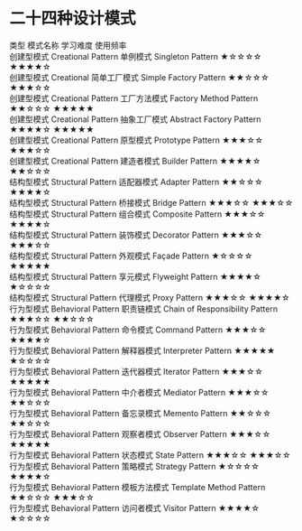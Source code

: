 # 二十四种设计模式
类型         模式名称           学习难度      使用频率   
创建型模式 Creational Pattern 单例模式   Singleton Pattern ★☆☆☆☆ ★★★★☆    
创建型模式 Creational 简单工厂模式 Simple Factory Pattern ★★☆☆☆ ★★★☆☆     
创建型模式 Creational Pattern 工厂方法模式 Factory Method Pattern ★★☆☆☆ ★★★★★     
创建型模式 Creational Pattern 抽象工厂模式 Abstract Factory Pattern ★★★★☆ ★★★★★     
创建型模式 Creational Pattern 原型模式 Prototype Pattern ★★★☆☆ ★★★☆☆       
创建型模式 Creational Pattern 建造者模式 Builder Pattern ★★★★☆ ★★☆☆☆     
结构型模式 Structural Pattern 适配器模式 Adapter Pattern ★★☆☆☆ ★★★★☆     
结构型模式 Structural Pattern 桥接模式 Bridge Pattern ★★★☆☆ ★★★☆☆     
结构型模式 Structural Pattern 组合模式 Composite Pattern ★★★☆☆ ★★★★☆   
结构型模式 Structural Pattern 装饰模式 Decorator Pattern ★★★☆☆ ★★★☆☆   
结构型模式 Structural Pattern 外观模式 Façade Pattern ★☆☆☆☆ ★★★★★   
结构型模式 Structural Pattern 享元模式 Flyweight Pattern ★★★★☆ ★☆☆☆☆   
结构型模式 Structural Pattern 代理模式 Proxy Pattern ★★★☆☆ ★★★★☆   
行为型模式 Behavioral Pattern 职责链模式 Chain of Responsibility Pattern ★★★☆☆ ★★☆☆☆   
行为型模式 Behavioral Pattern 命令模式 Command Pattern ★★★☆☆ ★★★★☆   
行为型模式 Behavioral Pattern 解释器模式 Interpreter Pattern ★★★★★ ★☆☆☆☆   
行为型模式 Behavioral Pattern 迭代器模式 Iterator Pattern ★★★☆☆ ★★★★★   
行为型模式 Behavioral Pattern 中介者模式 Mediator Pattern ★★★☆☆ ★★☆☆☆   
行为型模式 Behavioral Pattern 备忘录模式 Memento Pattern ★★☆☆☆ ★★☆☆☆   
行为型模式 Behavioral Pattern 观察者模式 Observer Pattern ★★★☆☆ ★★★★★   
行为型模式 Behavioral Pattern 状态模式 State Pattern ★★★☆☆ ★★★☆☆   
行为型模式 Behavioral Pattern 策略模式 Strategy Pattern ★☆☆☆☆ ★★★★☆   
行为型模式 Behavioral Pattern 模板方法模式 Template Method Pattern ★★☆☆☆ ★★★☆☆   
行为型模式 Behavioral Pattern 访问者模式 Visitor Pattern ★★★★☆ ★☆☆☆☆  
